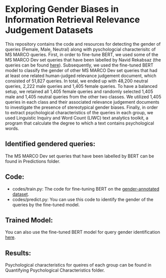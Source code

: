 # Exploring Gender Biases in Information Retrieval Relevance Judgement Datasets
This repository contains the code and resources for detecting the gender of queries (Female, Male, Neutral) along with pyschologcial characterisitc of MS MARCO queries. First, in order to fine-tune BERT, we used some of the MS MARCO Dev set queries that have been labelled by Navid Rekabsaz (the queries can be found [here](https://github.com/navid-rekabsaz/GenderBias_IR/blob/master/resources/queries_gender_annotated.csv)). Subsequently, we used the fine-tuned BERT model to classify the gender of other MS MARCO Dev set queries that had at least one related human-judged relevance judgement document, which consisted of 51,827 queries. In total, we ended up with 48,200 neutral queries, 2,222 male queries and 1,405 female queries. To have a balanced setup, we retained all 1,405 female queries and randomly selected 1,405 male and 1,405 neutral queries from the other two classes. We utilized 1,405 queries in each class and their associated relevance judgement documents to investigate the presence of stereotypical gender biases. Finally, in order to extract psychological characteristics of the queries in each group, we used Linguistic Inquiry and Word Count (LIWC) text analytics toolkit, a program that calculate the degree to which a text contains psychological words. 
## Identified gendered queries:
The MS MARCO Dev set queries that have been labelled by BERT can be found in Predictions folder.
## Code:
- codes/train.py: The code for fine-tuning BERT on the [gender-annotated dataset](https://github.com/navid-rekabsaz/GenderBias_IR/blob/master/resources/queries_gender_annotated.csv).
- codes/predict.py: You can use this code to identify the gender of the queries by the fine-tuned model.
## Trained Model:
You can also use the fine-tuned BERT model for query gender identification [here](https://drive.google.com/file/d/1_YTRs4v5DVUGUffnRHS_3Yk4qteJKO6w/view?usp=sharing).
## Results:
Psychological characteristics for queires of each group can be found in Quantifying Psychological Characteristics folder.
